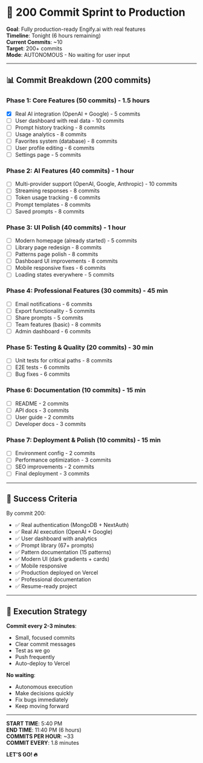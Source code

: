 # 🚀 200 Commit Sprint to Production

**Goal**: Fully production-ready Engify.ai with real features  
**Timeline**: Tonight (6 hours remaining)  
**Current Commits**: ~10  
**Target**: 200+ commits  
**Mode**: AUTONOMOUS - No waiting for user input

---

## 📊 Commit Breakdown (200 commits)

### Phase 1: Core Features (50 commits) - 1.5 hours

- [x] Real AI integration (OpenAI + Google) - 5 commits
- [ ] User dashboard with real data - 10 commits
- [ ] Prompt history tracking - 8 commits
- [ ] Usage analytics - 8 commits
- [ ] Favorites system (database) - 8 commits
- [ ] User profile editing - 6 commits
- [ ] Settings page - 5 commits

### Phase 2: AI Features (40 commits) - 1 hour

- [ ] Multi-provider support (OpenAI, Google, Anthropic) - 10 commits
- [ ] Streaming responses - 8 commits
- [ ] Token usage tracking - 6 commits
- [ ] Prompt templates - 8 commits
- [ ] Saved prompts - 8 commits

### Phase 3: UI Polish (40 commits) - 1 hour

- [ ] Modern homepage (already started) - 5 commits
- [ ] Library page redesign - 8 commits
- [ ] Patterns page polish - 8 commits
- [ ] Dashboard UI improvements - 8 commits
- [ ] Mobile responsive fixes - 6 commits
- [ ] Loading states everywhere - 5 commits

### Phase 4: Professional Features (30 commits) - 45 min

- [ ] Email notifications - 6 commits
- [ ] Export functionality - 5 commits
- [ ] Share prompts - 5 commits
- [ ] Team features (basic) - 8 commits
- [ ] Admin dashboard - 6 commits

### Phase 5: Testing & Quality (20 commits) - 30 min

- [ ] Unit tests for critical paths - 8 commits
- [ ] E2E tests - 6 commits
- [ ] Bug fixes - 6 commits

### Phase 6: Documentation (10 commits) - 15 min

- [ ] README - 2 commits
- [ ] API docs - 3 commits
- [ ] User guide - 2 commits
- [ ] Developer docs - 3 commits

### Phase 7: Deployment & Polish (10 commits) - 15 min

- [ ] Environment config - 2 commits
- [ ] Performance optimization - 3 commits
- [ ] SEO improvements - 2 commits
- [ ] Final deployment - 3 commits

---

## 🎯 Success Criteria

By commit 200:

- ✅ Real authentication (MongoDB + NextAuth)
- ✅ Real AI execution (OpenAI + Google)
- ✅ User dashboard with analytics
- ✅ Prompt library (67+ prompts)
- ✅ Pattern documentation (15 patterns)
- ✅ Modern UI (dark gradients + cards)
- ✅ Mobile responsive
- ✅ Production deployed on Vercel
- ✅ Professional documentation
- ✅ Resume-ready project

---

## 🚀 Execution Strategy

**Commit every 2-3 minutes**:

- Small, focused commits
- Clear commit messages
- Test as we go
- Push frequently
- Auto-deploy to Vercel

**No waiting**:

- Autonomous execution
- Make decisions quickly
- Fix bugs immediately
- Keep moving forward

---

**START TIME**: 5:40 PM  
**END TIME**: 11:40 PM (6 hours)  
**COMMITS PER HOUR**: ~33  
**COMMIT EVERY**: 1.8 minutes

**LET'S GO! 🔥**
